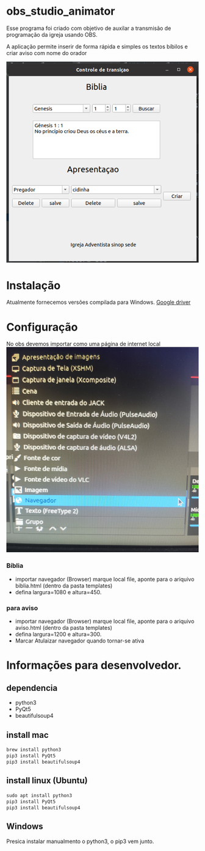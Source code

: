 # obs_studio_animator
Esse programa foi criado com objetivo de auxilar a transmisão de
programação da igreja usando OBS.

A aplicação permite inserir de forma rápida e simples os textos bíbilos e criar aviso com nome do orador

![](./doc/obs_animator.png)

 # Instalação
Atualmente fornecemos versões compilada para Windows.
[Google driver](https://drive.google.com/drive/folders/1lFkMeV0yZtnVIvgpDtntJxD01ia-ABn6?usp=sharing)
 

# Configuração
No obs devemos importar como uma página de internet local
![](./doc/import.png)

### Bíblia
* importar navegador (Browser) marque local file, aponte para o ariquivo biblia.html (dentro da pasta templates)
* defina largura=1080 e altura=450. 



### para aviso
* importar navegador (Browser) marque local file, aponte para o ariquivo aviso.html (dentro da pasta templates)
* defina largura=1200 e altura=300. 
* Marcar Atulaizar navegador quando tornar-se ativa


# Informações para desenvolvedor.

## dependencia 
* python3
* PyQt5
* beautifulsoup4

## install mac
```
brew install python3
pip3 install PyQt5
pip3 install beautifulsoup4
```

## install linux (Ubuntu)
```
sudo apt install python3
pip3 install PyQt5
pip3 install beautifulsoup4
```

## Windows
Presica instalar manualmento o python3, o pip3 vem junto.
